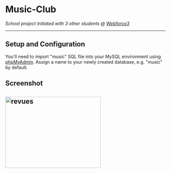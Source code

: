 <h1><strong>Music-Club</strong></h1>
<em>School project initiated with 3 other students @ <a href="http://www.wf3.fr/" target=”new”>Webforce3</a></em>
<hr>
<h2>Setup and Configuration</h2>
<p>You'll need to import "music" SQL file into your MySQL environment using <a href="http://www.phpmyadmin.net/" target=”new”>phpMyAdmin</a>. Assign a name to your newly created database, e.g. "music" by default.</p>
<h2>Screenshot</h2>
<h2><img src="https://i.sli.mg/UQuJPI.png" alt="revues" style="width:300px;height:224px;"></h2>

